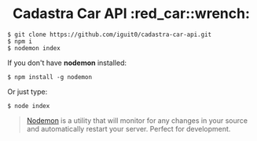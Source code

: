 <h1 align="center"> Cadastra Car API :red_car::wrench:</h1>

```
$ git clone https://github.com/iguit0/cadastra-car-api.git
$ npm i
$ nodemon index
```
If you don't have <b>nodemon</b> installed:
```
$ npm install -g nodemon
```
Or just type:
```
$ node index
```

> [Nodemon](https://nodemon.io/) is a utility that will monitor for any changes in your source and automatically restart your server. Perfect for development. 
